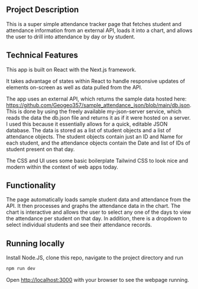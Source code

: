 ## Project Description

This is a super simple attendance tracker page that fetches student and attendance information from an external API, loads it into a chart, and allows the user to drill into attendance by day or by student.

## Technical Features
This app is built on React with the Next.js framework.  

It takes advantage of states within React to handle responsive updates of elements on-screen as well as data pulled from the API.  

The app uses an external API, which returns the sample data hosted here: https://github.com/Geogeo357/sample_attendance_json/blob/main/db.json.  This is done by using the freely available my-json-server service, which reads the data the db.json file and returns it as if it were hosted on a server.  I used this because it essentially allows for a quick, editable JSON database.  The data is stored as a list of student objects and a list of attendance objects.  The student objects contain just an ID and Name for each student, and the attendance objects contain the Date and list of IDs of student present on that day.

The CSS and UI uses some basic boilerplate Tailwind CSS to look nice and modern within the context of web apps today.

## Functionality
The page automatically loads sample student data and attendance from the API.  It then processes and graphs the attendance data in the chart.  The chart is interactive and allows the user to select any one of the days to view the attendance per student on that day.  In addition, there is a dropdown to select individual students and see their attendance records.

## Running locally
Install Node.JS, clone this repo, navigate to the project directory and run
```bash
npm run dev
```

Open [http://localhost:3000](http://localhost:3000) with your browser to see the webpage running.
